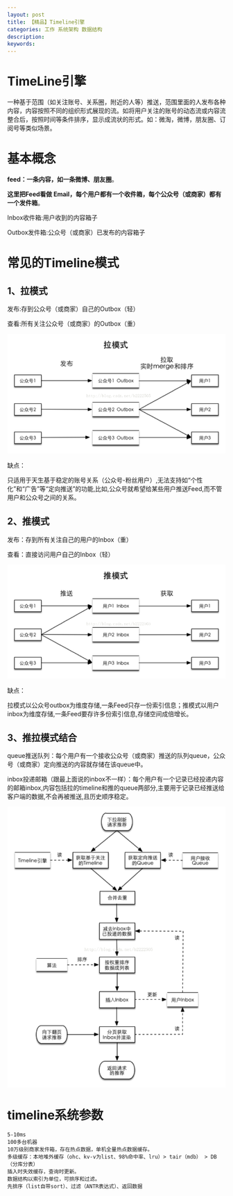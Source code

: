 ```yaml
---
layout: post
title: 【精品】Timeline引擎
categories: 工作 系统架构 数据结构
description: 
keywords: 
---
```



# TimeLine引擎

一种基于范围（如关注账号、关系圈，附近的人等）推送，范围里面的人发布各种内容，内容按照不同的组织形式展现的流。如将用户关注的账号的动态流或内容流整合后，按照时间等条件排序，显示成流状的形式。如：微淘，微博，朋友圈、订阅号等类似场景。



# 基本概念

**feed：一条内容，如一条微博、朋友圈**。

**这里把Feed看做 Email，每个用户都有一个收件箱，每个公众号（或商家）都有一个发件箱**。

Inbox收件箱:用户收到的内容箱子

Outbox发件箱:公众号（或商家）已发布的内容箱子



# 常见的Timeline模式

## 1、拉模式


发布:存到公众号（或商家）自己的Outbox（轻）

查看:所有关注公众号（或商家）的Outbox（重）

![](/images/posts/2017-11-05-timeline.md/1.png)

缺点：

只适用于天生基于稳定的账号关系（公众号-粉丝用户）,无法支持如“个性化”和“广告”等“定向推送”的功能,比如,公众号就希望给某些用户推送Feed,而不管用户和公众号之间的关系。



## 2、推模式

发布：存到所有关注自己的用户的Inbox（重）

查看：直接访问用户自己的Inbox（轻）

![](/images/posts/2017-11-05-timeline.md/2.png)

缺点：

拉模式以公众号outbox为维度存储,一条Feed只存一份索引信息；推模式以用户inbox为维度存储,一条Feed要存许多份索引信息,存储空间成倍增长。



## 3、推拉模式结合

queue推送队列：每个用户有一个接收公众号（或商家）推送的队列queue，公众号（或商家）定向推送的内容就存储在该queue中。

inbox投递邮箱（跟最上面说的inbox不一样）：每个用户有一个记录已经投递内容的邮箱inbox,内容包括拉的timeline和推的queue两部分,主要用于记录已经推送给客户端的数据,不会再被推送,且历史顺序稳定。

![](/images/posts/2017-11-05-timeline.md/3.png)

# timeline系统参数
```
5-10ms
100多台机器
10万级别商家发件箱，存在热点数据，单机全量热点数据缓存。
多级缓存：本地堆外缓存（ohc、kv-v为list、98%命中率、lru）> tair（mdb） > DB（分库分表）
插入时失效缓存，查询时更新。
数据结构以索引为单位，可排序和过滤。
先排序（list自带sort）、过滤（ANTR表达式）、返回数据
```
 
 


